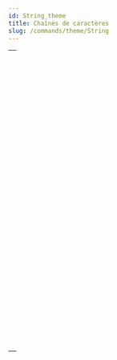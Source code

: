 ```yaml
---
id: String_theme
title: Chaînes de caractères
slug: /commands/theme/String
---
```


|                                                                                                         |
| ------------------------------------------------------------------------------------------------------- |
| [<!-- INCLUDE #_command_.Change string.Syntax -->](../../commands-legacy/change-string.md)<br/>         |
| [<!-- INCLUDE #_command_.Char.Syntax -->](../../commands-legacy/char.md)<br/>                           |
| [<!-- INCLUDE #_command_.Character code.Syntax -->](../../commands-legacy/character-code.md)<br/>       |
| [<!-- INCLUDE #_command_.Compare strings.Syntax -->](../../commands-legacy/compare-strings.md)<br/>     |
| [<!-- INCLUDE #_command_.CONVERT FROM TEXT.Syntax -->](../../commands-legacy/convert-from-text.md)<br/> |
| [<!-- INCLUDE #_command_.Convert to text.Syntax -->](../../commands-legacy/convert-to-text.md)<br/>     |
| [<!-- INCLUDE #_command_.Delete string.Syntax -->](../../commands-legacy/delete-string.md)<br/>         |
| [<!-- INCLUDE #_command_.GET TEXT KEYWORDS.Syntax -->](../../commands-legacy/get-text-keywords.md)<br/> |
| [<!-- INCLUDE #_command_.Insert string.Syntax -->](../../commands-legacy/insert-string.md)<br/>         |
| [<!-- INCLUDE #_command_.Length.Syntax -->](../../commands-legacy/length.md)<br/>                       |
| [<!-- INCLUDE #_command_.Localized string.Syntax -->](../../commands-legacy/localized-string.md)<br/>   |
| [<!-- INCLUDE #_command_.Lowercase.Syntax -->](../../commands-legacy/lowercase.md)<br/>                 |
| [<!-- INCLUDE #_command_.Match regex.Syntax -->](../../commands-legacy/match-regex.md)<br/>             |
| [<!-- INCLUDE #_command_.Num.Syntax -->](../num.md)<br/>                                                |
| [<!-- INCLUDE #_command_.Position.Syntax -->](../../commands-legacy/position.md)<br/>                   |
| [<!-- INCLUDE #_command_.Replace string.Syntax -->](../../commands-legacy/replace-string.md)<br/>       |
| [<!-- INCLUDE #_command_.Split string.Syntax -->](../../commands-legacy/split-string.md)<br/>           |
| [<!-- INCLUDE #_command_.String.Syntax -->](../string.md)<br/>                                          |
| [<!-- INCLUDE #_command_.Substring.Syntax -->](../../commands-legacy/substring.md)<br/>                 |
| [<!-- INCLUDE #_command_.Trim.Syntax -->](../trim.md)<br/>                                              |
| [<!-- INCLUDE #_command_.Trim end.Syntax -->](../trim-end.md)<br/>                                      |
| [<!-- INCLUDE #_command_.Trim start.Syntax -->](../trim-start.md)<br/>                                  |
| [<!-- INCLUDE #_command_.Uppercase.Syntax -->](../../commands-legacy/uppercase.md)<br/>                 |

